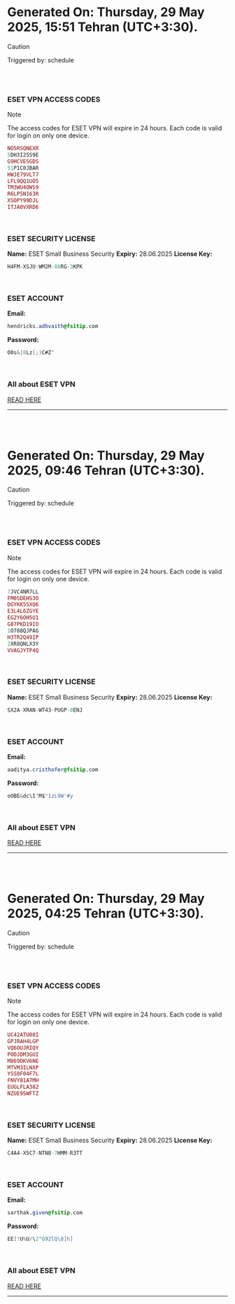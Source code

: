 # Generated On: Thursday, 29 May 2025, 15:51 Tehran (UTC+3:30).

> [!CAUTION]
> Triggered by: schedule

<br><br>

### ESET VPN ACCESS CODES

> [!NOTE]
> The access codes for ESET VPN will expire in 24 hours.
> Each code is valid for login on only one device.

```ruby
NO5RSQNEXR
5DH3I25S9E
G9HCVESGDS
51P1C0JBAR
HWJE79VLT7
LFL9QQ1UO5
TM3WU4OWS9
R6LP5N163R
XSOPY99DJL
ITJA0VXRD6
```

<br>

### ESET SECURITY LICENSE

**Name:** ESET Small Business Security
**Expiry:** 28.06.2025
**License Key:**

```POV-Ray SDL
H4FM-XSJU-WM2M-88RG-3KPK
```

<br>

### ESET ACCOUNT

**Email:**

```CSS
hendricks.adhvaith@fsitip.com
```

**Password:**

```POV-Ray SDL
O0s&|8Lz[;)C#Z"
```

<br>

### All about ESET VPN

[READ HERE](https://t.me/F_NiREvil/2113)

---

<br><br>

# Generated On: Thursday, 29 May 2025, 09:46 Tehran (UTC+3:30).

> [!CAUTION]
> Triggered by: schedule

<br><br>

### ESET VPN ACCESS CODES

> [!NOTE]
> The access codes for ESET VPN will expire in 24 hours.
> Each code is valid for login on only one device.

```ruby
7JVC4NR7LL
FM0SDEHS3O
DGYKK5SXQ6
E3L4L6ZGYE
EG2Y6OH5U1
G87PKD19IO
1O788QJPAG
H3TR2Q49IP
2XR8QNLX3Y
VVAGJYTP4Q
```

<br>

### ESET SECURITY LICENSE

**Name:** ESET Small Business Security
**Expiry:** 28.06.2025
**License Key:**

```POV-Ray SDL
SX2A-XRAN-WT43-PUGP-8ENJ
```

<br>

### ESET ACCOUNT

**Email:**

```CSS
aaditya.cristhofer@fsitip.com
```

**Password:**

```POV-Ray SDL
oOBE&dc\I'M$"1zL9W'#y
```

<br>

### All about ESET VPN

[READ HERE](https://t.me/F_NiREvil/2113)

---

<br><br>

# Generated On: Thursday, 29 May 2025, 04:25 Tehran (UTC+3:30).

> [!CAUTION]
> Triggered by: schedule

<br><br>

### ESET VPN ACCESS CODES

> [!NOTE]
> The access codes for ESET VPN will expire in 24 hours.
> Each code is valid for login on only one device.

```ruby
UC42ATU08I
GPJRAH4LGP
VQ6OUJRIQY
P0DJDM3GUI
M869DKV6NE
MTVM3ILNXP
YSS8F04F7L
FNVY81A7MH
EUGLFLA382
NZUE9SWFTZ
```

<br>

### ESET SECURITY LICENSE

**Name:** ESET Small Business Security
**Expiry:** 28.06.2025
**License Key:**

```POV-Ray SDL
C4A4-X5C7-NTN8-7HMM-R3TT
```

<br>

### ESET ACCOUNT

**Email:**

```CSS
sarthak.given@fsitip.com
```

**Password:**

```POV-Ray SDL
EE]!U%U/\2"G92lQ\8]h]
```

<br>

### All about ESET VPN

[READ HERE](https://t.me/F_NiREvil/2113)

---

<br><br>

